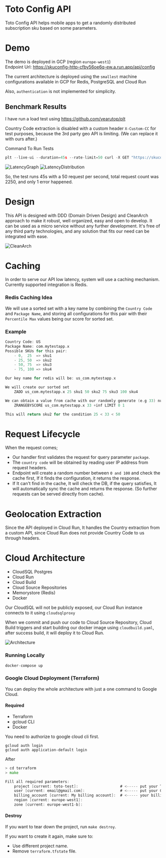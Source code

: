 # Toto Config API

Toto Config API helps mobile apps to get a randomly distributed subscription sku based
on some parameters.

# Demo
The demo is deployed in GCP (region `europe-west1`)\
Endpoint Url: https://skuconfig-http-cfby56oe6q-ew.a.run.app/api/config

The current architecture is deployed using the `smallest` machine configurations available in GCP for Redis, PostgreSQL and Cloud Run

Also, `authentication` is not implemented for simplicity.

## Benchmark Results
I have run a load test using https://github.com/vearutop/plt

Country Code extraction is disabled with a custom header `X-Custom-CC` for test purposes, because the 3rd party geo API is limiting.
(We can replace it with ours after.)

Command To Run Tests
```go
plt --live-ui --duration=45s --rate-limit=50 curl -X GET "https://skuconfig-http-cfby56oe6q-ew.a.run.app/api/config?package=com.x" -H "X-Custom-CC: TR"
```

![LatencyGraph](https://www.linkpicture.com/q/Screen-Shot-2022-06-22-at-20.21.42.png)
![LatencyDistribution](https://www.linkpicture.com/q/Screen-Shot-2022-06-22-at-20.30.48.png)

So, the test runs 45s with a 50 request per second, total request count was 2250, and only 1 error happened.

# Design
This API is designed with DDD (Domain Driven Design) and CleanArch approach to make it robust, well organized, easy and open to develop. It can be used as a micro service without any further development.
It's free of any third party technologies, and any solution that fits our need can be integrated with ease.

![CleanArch](https://miro.medium.com/max/772/1*B7LkQDyDqLN3rRSrNYkETA.jpeg)
# Caching
In order to serve our API low latency, system will use a caching mechanism. Currently supported integration is Redis.

### Redis Caching Idea
We will use a sorted set with a key name by combining the `Country Code` and `Package Name`, and storing all configurations for this pair with  their `Percentile Max` values being our score for sorted set.
### Example
```go
Country Code: US
Package Name: com.mytestapp.x
Possible SKUs for this pair:
	- 0,  25  => sku1
	- 25, 50  => sku2
	- 50, 75  => sku3
	- 75, 100 => sku4

Our key name for redis will be: us_com.mytestapp.x

We will create our sorted set
	ZADD us_com.mytestapp.x 25 sku1 50 sku2 75 sku3 100 sku4

We can obtain a value from cache with our randomly generate (e.g 33) number as following
	ZRANGEBYSCORE us_com.mytestapp.x 33 +inf LIMIT 0 1

This will return sku2 for the condition 25 < 33 < 50
```

# Request Lifecycle

When the request comes;
 - Our handler first validates the request for query parameter `package`.
 - The `country code` will be obtained by reading user IP address from request headers.
 - Endpoint will create a random number between `0 and 100` and check the cache first, If it finds the configuration, it returns the response.
 - If It can't find in the cache, It will check the DB, if the query satisfies, It will automatically sync the
cache and returns the response. (So further requests can be served directly from cache).

# Geolocation Extraction
Since the API deployed in Cloud Run, It handles the Country extraction from a custom API, since Cloud Run does not provide Country Code to us through headers.

# Cloud Architecture
- CloudSQL Postgres
- Cloud Run
- Cloud Build
- Cloud Source Repositories
- Memorystore (Redis)
- Docker

Our CloudSQL will not be publicly exposed, our Cloud Run instance connects to it using `cloudsqlproxy`

When we commit and push our code to Cloud Source Repository, Cloud Build triggers and start building our docker image using `cloudbuild.yaml`, after success build, it will deploy it to Cloud Run.

![Architecture](https://i.postimg.cc/JnF1YLCT/toto-arch.png)

### Running Locally
```go
docker-compose up
```

### Google Cloud Deployment (Terraform)
You can deploy the whole architecture with just a one command to Google Cloud.

#### Required
* Terraform
* gcloud CLI
* Docker

You need to authorize to google cloud cli first.
```
gcloud auth login
gcloud auth application-default login
```

After

```go
> cd terraform
> make

Fill all required parameters:
    project [current: toto-test]:                   # <----- put your Toto Config API Google Cloud project name here (it will be created)
    user [current: email@gmail.com]:                # <----- put your Google (Gmail, G-suite etc.) e-mail here
    billing_account [current: My billing account]:  # <----- your billing account name, can be found here https://console.cloud.google.com/billing
    region [current: europe-west1]:
    zone [current: europe-west1-b]: 
```

#### Destroy

If you want to tear down the project, run `make destroy`.

If you want to create it again, make sure to:
* Use different project name.
* Remove `terraform.tfstate` file.
